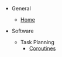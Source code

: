- General
    - [Home](/)

- Software
    - Task Planning
        - [Coroutines](task_planning/coroutines.md)